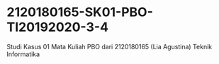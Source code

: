 # 2120180165-SK01-PBO-TI20192020-3-4
Studi Kasus 01 Mata Kuliah PBO dari 2120180165 (Lia Agustina) Teknik Informatika
